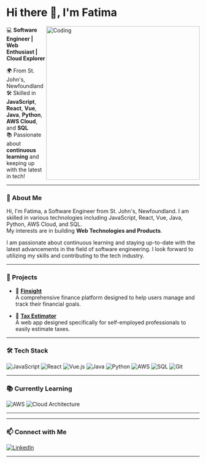 # Hi there 👋, I'm Fatima

<img align="right" alt="Coding" width="400" src="https://user-images.githubusercontent.com/74038190/216656971-9a208a88-e6ad-4b7a-88eb-c410e4cf0e00.gif" />

💻 **Software Engineer | Web Enthusiast | Cloud Explorer**

🌍 From St. John's, Newfoundland  
🛠️ Skilled in **JavaScript**, **React**, **Vue**, **Java**, **Python**, **AWS Cloud**, and **SQL**  
📚 Passionate about **continuous learning** and keeping up with the latest in tech!

---

### 🧩 About Me
Hi, I'm Fatima, a Software Engineer from St. John's, Newfoundland. I am skilled in various technologies including JavaScript, React, Vue, Java, Python, AWS Cloud, and SQL.  
My interests are in building **Web Technologies and Products**.

I am passionate about continuous learning and staying up-to-date with the latest advancements in the field of software engineering. I look forward to utilizing my skills and contributing to the tech industry.

---

### 🚀 Projects

- 🔗 [**Finsight**](https://github.com/fatimar07/finsight)  
  A comprehensive finance platform designed to help users manage and track their financial goals.

- 🔗 [**Tax Estimator**](https://github.com/fatimar07/Can-Tax-Estimator)  
  A web app designed specifically for self-employed professionals to easily estimate taxes.

---

### 🛠️ Tech Stack
![JavaScript](https://img.shields.io/badge/-JavaScript-black?style=flat-square&logo=javascript)
![React](https://img.shields.io/badge/-React-black?style=flat-square&logo=react)
![Vue.js](https://img.shields.io/badge/-Vue.js-black?style=flat-square&logo=vue.js)
![Java](https://img.shields.io/badge/-Java-black?style=flat-square&logo=java)
![Python](https://img.shields.io/badge/-Python-black?style=flat-square&logo=python)
![AWS](https://img.shields.io/badge/-AWS-black?style=flat-square&logo=amazon-aws)
![SQL](https://img.shields.io/badge/-SQL-black?style=flat-square&logo=mysql)
![Git](https://img.shields.io/badge/-Git-black?style=flat-square&logo=git)

---

### 📚 Currently Learning
![AWS](https://img.shields.io/badge/-AWS%20Cloud-black?style=flat-square&logo=amazon-aws)
![Cloud Architecture](https://img.shields.io/badge/-Cloud%20Architecture-black?style=flat-square&logo=cloudflare)

---



---

### 📫 Connect with Me
[![LinkedIn](https://img.shields.io/badge/-LinkedIn-0077B5?style=flat-square&logo=linkedin&logoColor=white)](https://linkedin.com/in/muhattarfatima)

---
